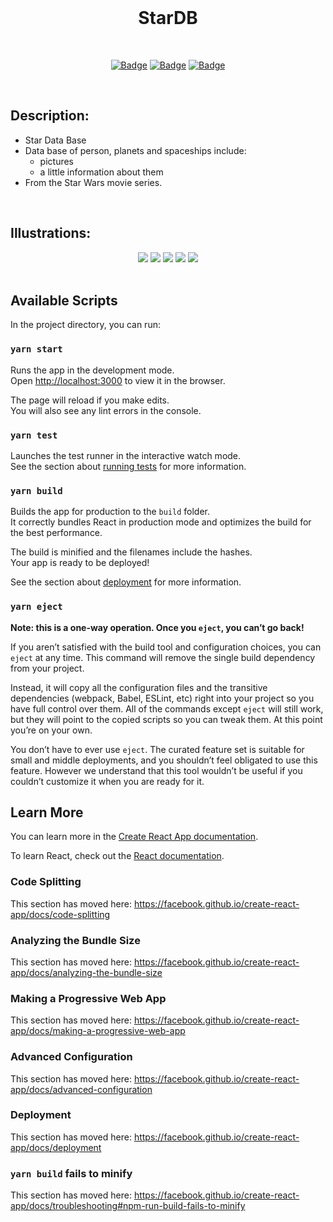 <br>

<div align="center">
  
  <h1> StarDB </h1>
  
  <br>

  [![Badge](https://img.shields.io/badge/Uses-ReactJS-success.svg?style=flat-square)](1)
  [![Badge](https://img.shields.io/badge/Open-Source-important.svg?style=flat-square)](1)
  [![Badge](https://img.shields.io/badge/Made_with-Love-ff69b4.svg?style=flat-square)](1)

  <br>

</div>

## Description:
-    Star Data Base
-    Data base of person, planets and spaceships include:
      * pictures
      * a little information about them
-    From the Star Wars movie series.

<br>

## Illustrations:

<div align="center">
  
  <img src="https://github.com/Ythosa/stardb/blob/master/assets/welcome-page.png">
    
  <img src="https://github.com/Ythosa/stardb/blob/master/assets/person.png">
    
  <img src="https://github.com/Ythosa/stardb/blob/master/assets/planets.png">
    
  <img src="https://github.com/Ythosa/stardb/blob/master/assets/starships-page.png">
    
  <img src="https://github.com/Ythosa/stardb/blob/master/assets/starships.png">
  
</div>

<br>

## Available Scripts

In the project directory, you can run:

### `yarn start`

Runs the app in the development mode.<br />
Open [http://localhost:3000](http://localhost:3000) to view it in the browser.

The page will reload if you make edits.<br />
You will also see any lint errors in the console.

### `yarn test`

Launches the test runner in the interactive watch mode.<br />
See the section about [running tests](https://facebook.github.io/create-react-app/docs/running-tests) for more information.

### `yarn build`

Builds the app for production to the `build` folder.<br />
It correctly bundles React in production mode and optimizes the build for the best performance.

The build is minified and the filenames include the hashes.<br />
Your app is ready to be deployed!

See the section about [deployment](https://facebook.github.io/create-react-app/docs/deployment) for more information.

### `yarn eject`

**Note: this is a one-way operation. Once you `eject`, you can’t go back!**

If you aren’t satisfied with the build tool and configuration choices, you can `eject` at any time. This command will remove the single build dependency from your project.

Instead, it will copy all the configuration files and the transitive dependencies (webpack, Babel, ESLint, etc) right into your project so you have full control over them. All of the commands except `eject` will still work, but they will point to the copied scripts so you can tweak them. At this point you’re on your own.

You don’t have to ever use `eject`. The curated feature set is suitable for small and middle deployments, and you shouldn’t feel obligated to use this feature. However we understand that this tool wouldn’t be useful if you couldn’t customize it when you are ready for it.

## Learn More

You can learn more in the [Create React App documentation](https://facebook.github.io/create-react-app/docs/getting-started).

To learn React, check out the [React documentation](https://reactjs.org/).

### Code Splitting

This section has moved here: https://facebook.github.io/create-react-app/docs/code-splitting

### Analyzing the Bundle Size

This section has moved here: https://facebook.github.io/create-react-app/docs/analyzing-the-bundle-size

### Making a Progressive Web App

This section has moved here: https://facebook.github.io/create-react-app/docs/making-a-progressive-web-app

### Advanced Configuration

This section has moved here: https://facebook.github.io/create-react-app/docs/advanced-configuration

### Deployment

This section has moved here: https://facebook.github.io/create-react-app/docs/deployment

### `yarn build` fails to minify

This section has moved here: https://facebook.github.io/create-react-app/docs/troubleshooting#npm-run-build-fails-to-minify
